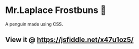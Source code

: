 # Mr.Laplace Frostbuns :penguin:

A penguin made using CSS.

## View it @ https://jsfiddle.net/x47u1oz5/
